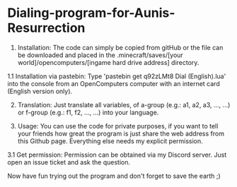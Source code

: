 # Dialing-program-for-Aunis-Resurrection
1. Installation:
  The code can simply be copied from gitHub or the file can be downloaded and placed in the .minecraft/saves/[your world]/opencomputers/[ingame hard drive 
  address] directory.
  
  1.1 Installation via pastebin:
    Type 'pastebin get q92zLMt8 Dial (English).lua' into the console from an OpenComputers computer with an internet card (English version only).

2. Translation:
  Just translate all variables, of a-group (e.g.: a1, a2, a3, ..., ...) or f-group (e.g.: f1, f2, ..., ...) into your language. 

3. Usage:
  You can use the code for private purposes, if you want to tell your friends how great the program is just share the web address from this Github page. 
  Everything else needs my explicit permission. 

  3.1 Get permission:
    Permission can be obtained via my Discord server. Just open an issue ticket and ask the question.

Now have fun trying out the program and don't forget to save the earth ;)
